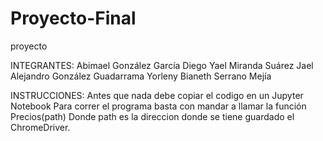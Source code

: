 # Proyecto-Final
proyecto

INTEGRANTES:
	Abimael González García
	Diego Yael Miranda Suárez
	Jael Alejandro González Guadarrama
	Yorleny Bianeth Serrano Mejía

INSTRUCCIONES:
Antes que nada debe copiar el codigo en un Jupyter Notebook
Para correr el programa basta con mandar a llamar la función Precios(path)
Donde path es la direccion donde se tiene guardado el ChromeDriver.
